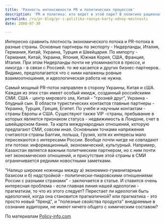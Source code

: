 ```yaml
---
title: 'Разность интенсивности PR и политических процессов'
description: 'PR и политика: кто ведет в этой паре? В политике рациональные мотивы поведения не всегда являются решающими. Точнее, идеологические основания - по сути, PR-основания - являются столь же рационально необходимыми, как и практические действия.'
permalink: /ru/pr-blog/pr-i-politika-raznye-karty-odnoy-mestnosti
date: 2008-07-30

---
```


Интересно сравнить плотность экономического потока и PR-потока в разные страны. Основные партнеры по экспорту - Нидерланды, Италия, Германия, Китай, Украина, Турция и Швейцария. По импорту - Германия, Китай, Украина, Япония, Южная Корея, США, Франция, Италия. При этом Нидерланды почти не упоминаются в прессе, и никогда - в связи с Россией. то же касается и других бизнес-партнеров. Видимо, предполагается что с ними налажены ровные взаимоотношения, и идеологическая работа не нужна.

Самый мощный PR-поток направлен в сторону Украины, Китая и сША. Каждая из этих стан имеет особый имидж, созданный российскими СМИ. США - центр мирового зла, Китай - "грознвй друг", Украина - блудный сын. В области туристических контактов главные партнеры - Украина, Турция, Греция, Египет. По учебе и научным контактам - страны Европы и США. Существуют также VIP -страны, пребывание в которых является признаком статуса - недвижимость в Лондоне, счет в швейцарском банке. Та карта международных отношений, которую предлагают СМИ, совсем иная. Основными  точками напряжения считаются страны Балтии, польша, Грузия, хотя их интересы мало пересекаются с интересами России. Вообще почти нигде не совпадают эти потоки: информационный, экономический, культурный. Например, Казахстан является важным политчиеским партнером, но с ним почти нет экономических отношений, и присутствие этой страны в СМИ ограничивается редкими новостными заметками.

"Налицо широкие ножницы между а) экономико-гуманитарным базисом  и б) надстройкой - политически-пиаровскими отношениями России  с разными странами" - заключается в статье. И ставится очень интересная проблема - если главная линия нашей идеологии - прагматизм, то что из этого следует? Перестает ли идеология быть идеологией, когда она становится прагматичной? или прагматика - это просто новый "бренд", и "полезные свойства продукта" внедряемые в сознание аудитории, не имеют ничего общего с химическим составом?

По материалам <a href="http://policy-info.com/?p=511">Policy-info.com</a>

